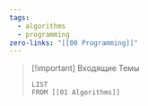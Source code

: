 ```yaml
---
tags:
  - algorithms
  - programming
zero-links: "[[00 Programming]]"
---
```

>[!important] Входящие Темы
>```dataview
>LIST 
>FROM [[01 Algorithms]]
>```
